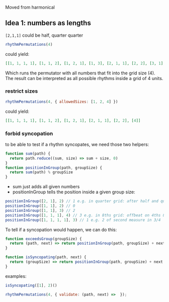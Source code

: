 Moved from harmonical

## Idea 1: numbers as lengths

`[2,1,1]` could be half, quarter quarter

```js
rhythmPermutations(4)
```

could yield:

```json
[[1, 1, 1, 1], [1, 1, 2], [1, 2, 1], [1, 3], [2, 1, 1], [2, 2], [3, 1], [4]]
```

Which runs the permutator with all numbers that fit into the grid size (4).
The result can be interpreted as all possible rhythms inside a grid of 4 units.

### restrict sizes

```js
rhythmPermutations(4, { allowedSizes: [1, 2, 4] })
```

could yield:

```json
[[1, 1, 1, 1], [1, 1, 2], [1, 2, 1], [2, 1, 1], [2, 2], [4]]
```

### forbid syncopation

to be able to test if a rhythm syncopates, we need those two helpers:

```js
function sum(path) {
  return path.reduce((sum, size) => sum + size, 0)
}
function positionInGroup(path, groupSize) {
  return sum(path) % groupSize
}
```

- sum just adds all given numbers
- positionInGroup tells the position inside a given group size:

```js
positionInGroup([2, 1], 2) // 1 e.g. in quarter grid: after half and quarter note
positionInGroup([1, 1], 2) // 0
positionInGroup([1, 1], 3) // 2
positionInGroup([1, 1, 1], 4) // 3 e.g. in 8ths grid: offbeat on 4ths 8th note (= index 3)
positionInGroup([1, 1, 1, 1], 3) // 1 e.g. 2 of second measure in 3/4
```

To tell if a syncopation would happen, we can do this:

```js
function exceedsGroup(groupSize) {
  return (path, next) => return positionInGroup(path, groupSize) + next <= groupSize;
}

function isSyncopating(path, next) {
  return (groupSize) => return positionInGroup(path, groupSize) + next <= groupSize;
}
```

examples:

```js
isSyncopating([1], 2)()
```

```js
rhythmPermutations(4, { validate: (path, next) =>  });
```
